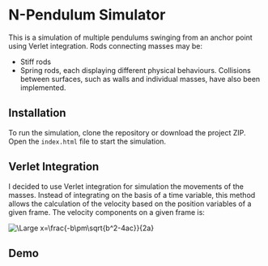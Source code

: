 # N-Pendulum Simulator

This is a simulation of multiple pendulums swinging from an anchor point using Verlet integration. Rods connecting masses may be:
* Stiff rods
* Spring rods,
each displaying different physical behaviours. Collisions between surfaces, such as walls and individual masses, have also been implemented.

## Installation

To run the simulation, clone the repository or download the project ZIP. Open the `index.html` file to start the simulation.

## Verlet Integration

I decided to use Verlet integration for simulation the movements of the masses. Instead of integrating on the basis of a time variable, this method allows the calculation of the velocity based on the position variables of a given frame. The velocity components on a given frame is:

<img src="https://latex.codecogs.com/svg.latex?\Large&space;x=\frac{-b\pm\sqrt{b^2-4ac}}{2a}" title="\Large x=\frac{-b\pm\sqrt{b^2-4ac}}{2a}" />

## Demo